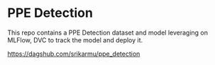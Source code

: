 # PPE Detection

This repo contains a PPE Detection dataset and model 
leveraging on MLFlow, DVC to track the model and deploy it.

https://dagshub.com/srikarmu/ppe_detection
